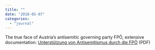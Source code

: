 ```yaml
---
title: ""
date: "2018-05-07"
categories: 
  - "journal"
---
```


The true face of Austria’s antisemitic governing party FPÖ, extensive documentation: [Unterstützung von Antisemitismus durch die FPÖ](https://www2.sosmitmensch.at/dl/smppJKJKMmmJqx4KJK/SOS_Mitmensch_Studie_FPOE_Antisemitismus_Februar2018.pdf) (PDF)
